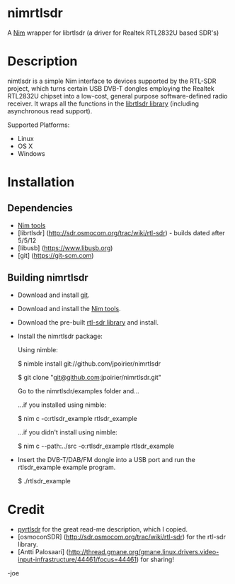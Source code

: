 nimrtlsdr
=========

A [Nim](https://nim-lang.org) wrapper for librtlsdr (a driver for Realtek RTL2832U based SDR's)



# Description

nimtlsdr is a simple Nim interface to devices supported by the RTL-SDR project, which turns certain USB DVB-T dongles
employing the Realtek RTL2832U chipset into a low-cost, general purpose software-defined radio receiver. It wraps all
the functions in the [librtlsdr library](http://sdr.osmocom.org/trac/wiki/rtl-sdr) (including asynchronous read support).

Supported Platforms:
* Linux
* OS X
* Windows


# Installation

## Dependencies
* [Nim tools](https://nim-lang.org)
* [librtlsdr] (http://sdr.osmocom.org/trac/wiki/rtl-sdr) - builds dated after 5/5/12
* [libusb] (https://www.libusb.org)
* [git] (https://git-scm.com)


## Building nimrtlsdr
* Download and install [git](http://git-scm.com).
* Download and install the [Nim tools](http://nim-lang.org/download.html).
* Download the pre-built [rtl-sdr library](http://sdr.osmocom.org/trac/attachment/wiki/rtl-sdr/RelWithDebInfo.zip) and install.
* Install the nimrtlsdr package:

  Using nimble:

  $ nimble install git://github.com/jpoirier/nimrtlsdr

  $ git clone "git@github.com:jpoirier/nimrtlsdr.git"

  Go to the nimrtlsdr/examples folder and...

  ...if you installed using nimble:

  $ nim c -o:rtlsdr_example rtlsdr_example

  ...if you didn't install using nimble:

  $ nim c --path:../src -o:rtlsdr_example rtlsdr_example

* Insert the DVB-T/DAB/FM dongle into a USB port and run
  the rtlsdr_example example program.

  $ ./rtlsdr_example

# Credit
* [pyrtlsdr](https://github.com/roger-/pyrtlsdr) for the great read-me description, which I copied.
* [osmoconSDR] (http://sdr.osmocom.org/trac/wiki/rtl-sdr) for the rtl-sdr library.
* [Antti Palosaari] (http://thread.gmane.org/gmane.linux.drivers.video-input-infrastructure/44461/focus=44461) for sharing!



-joe
